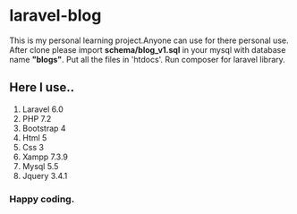 # laravel-blog
This is my personal learning project.Anyone can use for there personal use.
After clone please import **schema/blog_v1.sql** in your mysql with database name **"blogs"**.
Put all the files in 'htdocs'.
Run composer for laravel library.
## Here I use..
1. Laravel 6.0
2. PHP 7.2
3. Bootstrap 4
4. Html 5
5. Css 3
6. Xampp 7.3.9
7. Mysql 5.5
8. Jquery 3.4.1
### Happy coding.
